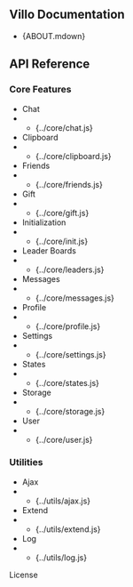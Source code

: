 <!-- setting special stuff for use in a frameset -->
<base target="content"/>
<link rel="stylesheet" type="text/css" href="contents.css"/>

<!-- markdown-based, put anything you want -->
<!-- replace {path} to match your project -->
<!-- works with joDoc autolink, so can manually -->
<!-- put keywords from docs directly here, like -->
<!-- "License" below  -->

Villo Documentation
-------------------

- {ABOUT.mdown}
<!-- - Developer Guide -->

API Reference
-------------
### Core Features
- Chat
- - {../core/chat.js}
- Clipboard
- - {../core/clipboard.js}
- Friends
- - {../core/friends.js}
- Gift
- - {../core/gift.js}
- Initialization
- - {../core/init.js}
- Leader Boards
- - {../core/leaders.js}
- Messages
- - {../core/messages.js}
- Profile
- - {../core/profile.js}
- Settings
- - {../core/settings.js}
- States
- - {../core/states.js}
- Storage
- - {../core/storage.js}
- User
- - {../core/user.js}

### Utilities
- Ajax
- - {../utils/ajax.js}
- Extend
- - {../utils/extend.js}
- Log
- - {../utils/log.js}



License